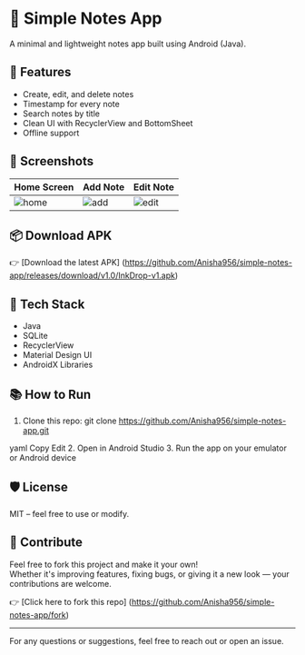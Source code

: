 # 📝 Simple Notes App

A minimal and lightweight notes app built using Android (Java).

## 🚀 Features

- Create, edit, and delete notes
- Timestamp for every note
- Search notes by title
- Clean UI with RecyclerView and BottomSheet
- Offline support

## 📸 Screenshots

| Home Screen | Add Note | Edit Note |
|-------------|----------|-----------|
| ![home](screenshots/home.png) | ![add](screenshots/add.png) | ![edit](screenshots/edit.png) |


## 📦 Download APK
👉 [Download the latest APK] (https://github.com/Anisha956/simple-notes-app/releases/download/v1.0/InkDrop-v1.apk)

## 🧠 Tech Stack

- Java
- SQLite
- RecyclerView
- Material Design UI
- AndroidX Libraries

## 📚 How to Run

1. Clone this repo:
git clone https://github.com/Anisha956/simple-notes-app.git

yaml
Copy
Edit
2. Open in Android Studio
3. Run the app on your emulator or Android device

## 🛡️ License

MIT – feel free to use or modify.

## 🌟 Contribute

Feel free to fork this project and make it your own!  
Whether it's improving features, fixing bugs, or giving it a new look — your contributions are welcome.

👉 [Click here to fork this repo] (https://github.com/Anisha956/simple-notes-app/fork)

---

For any questions or suggestions, feel free to reach out or open an issue.
